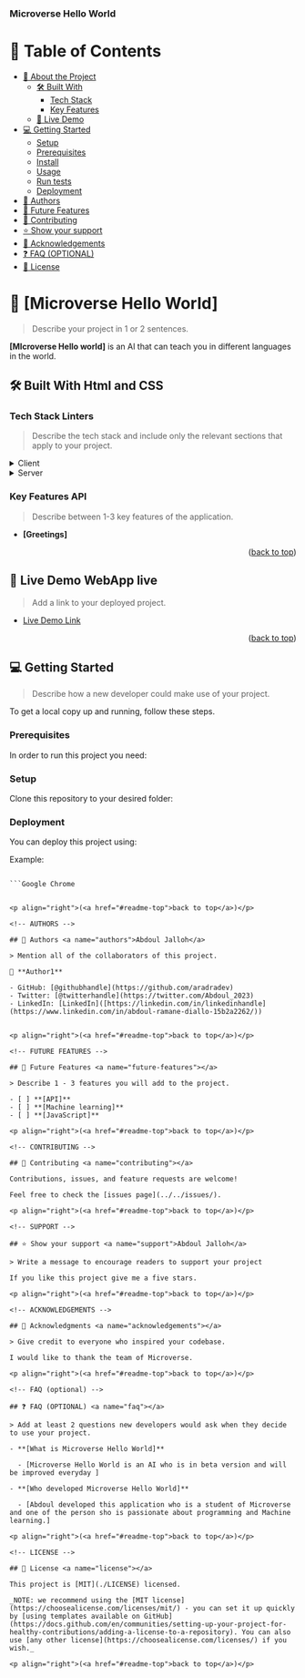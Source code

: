 <a name="readme-top"></a>

<!--


REQUIRED SECTIONS:
- Table of Contents
- About the Project
  - Built With
  - Live Demo
- Getting Started
- Authors
- Future Features
- Contributing
- Show your support
- Acknowledgements
- License

OPTIONAL SECTIONS:
- FAQ

-->



  <h3><b>Microverse Hello World</b></h3>

</div>

<!-- TABLE OF CONTENTS -->

# 📗 Table of Contents

- [📖 About the Project](#about-project)
  - [🛠 Built With](#built-with)
    - [Tech Stack](#tech-stack)
    - [Key Features](#key-features)
  - [🚀 Live Demo](#live-demo)
- [💻 Getting Started](#getting-started)
  - [Setup](#setup)
  - [Prerequisites](#prerequisites)
  - [Install](#install)
  - [Usage](#usage)
  - [Run tests](#run-tests)
  - [Deployment](#deployment)
- [👥 Authors](#authors)
- [🔭 Future Features](#future-features)
- [🤝 Contributing](#contributing)
- [⭐️ Show your support](#support)
- [🙏 Acknowledgements](#acknowledgements)
- [❓ FAQ (OPTIONAL)](#faq)
- [📝 License](#license)

<!-- PROJECT DESCRIPTION -->

# 📖 [Microverse Hello World] <a name="about-project"></a>

> Describe your project in 1 or 2 sentences.

**[MIcroverse Hello world]** is an AI that can teach you in different languages in the world.
## 🛠 Built With <a name="HTML and CSS">Html and CSS</a>

### Tech Stack <a name="tech-stack">Linters</a>

> Describe the tech stack and include only the relevant sections that apply to your project.

<details>
  <summary>Client</summary>
  <ul>
    <li><a href="[https://reactjs.org/](https://developer.mozilla.org/en-US/docs/Web/HTML)">HTML and CSS</a></li>
  </ul>
</details>

<details>
  <summary>Server</summary>
  <ul>
    <li><a href=["https://expressjs.com/](https://github.com/microverseinc/linters-config/tree/master/html-css)">Linters</a></li>
  </ul>
</details>



<!-- Features -->

### Key Features <a name="key-features">API</a>

> Describe between 1-3 key features of the application.

- **[Greetings]**


<p align="right">(<a href="#readme-top">back to top</a>)</p>

<!-- LIVE DEMO -->

## 🚀 Live Demo <a name="live-demo">WebApp live</a>

> Add a link to your deployed project.

- [Live Demo Link]([https://google.com](https://aradradev.github.io/Hello-microverse/))

<p align="right">(<a href="#readme-top">back to top</a>)</p>

<!-- GETTING STARTED -->

## 💻 Getting Started <a name="getting-started"></a>

> Describe how a new developer could make use of your project.

To get a local copy up and running, follow these steps.

### Prerequisites

In order to run this project you need:



### Setup

Clone this repository to your desired folder:

<!--
Example commands:

```sh
  cd my-folder
  git clone git@github.com:myaccount/my-project.git
```
--->







### Deployment

You can deploy this project using:


Example:

```Mozilla

```Google Chrome
 

<p align="right">(<a href="#readme-top">back to top</a>)</p>

<!-- AUTHORS -->

## 👥 Authors <a name="authors">Abdoul Jalloh</a>

> Mention all of the collaborators of this project.

👤 **Author1**

- GitHub: [@githubhandle](https://github.com/aradradev)
- Twitter: [@twitterhandle](https://twitter.com/Abdoul_2023)
- LinkedIn: [LinkedIn]([https://linkedin.com/in/linkedinhandle](https://www.linkedin.com/in/abdoul-ramane-diallo-15b2a2262/))


<p align="right">(<a href="#readme-top">back to top</a>)</p>

<!-- FUTURE FEATURES -->

## 🔭 Future Features <a name="future-features"></a>

> Describe 1 - 3 features you will add to the project.

- [ ] **[API]**
- [ ] **[Machine learning]**
- [ ] **[JavaScript]**

<p align="right">(<a href="#readme-top">back to top</a>)</p>

<!-- CONTRIBUTING -->

## 🤝 Contributing <a name="contributing"></a>

Contributions, issues, and feature requests are welcome!

Feel free to check the [issues page](../../issues/).

<p align="right">(<a href="#readme-top">back to top</a>)</p>

<!-- SUPPORT -->

## ⭐️ Show your support <a name="support">Abdoul Jalloh</a>

> Write a message to encourage readers to support your project

If you like this project give me a five stars.

<p align="right">(<a href="#readme-top">back to top</a>)</p>

<!-- ACKNOWLEDGEMENTS -->

## 🙏 Acknowledgments <a name="acknowledgements"></a>

> Give credit to everyone who inspired your codebase.

I would like to thank the team of Microverse.

<p align="right">(<a href="#readme-top">back to top</a>)</p>

<!-- FAQ (optional) -->

## ❓ FAQ (OPTIONAL) <a name="faq"></a>

> Add at least 2 questions new developers would ask when they decide to use your project.

- **[What is Microverse Hello World]**

  - [Microverse Hello World is an AI who is in beta version and will be improved everyday ]

- **[Who developed Microverse Hello World]**

  - [Abdoul developed this application who is a student of Microverse and one of the person sho is passionate about programming and Machine learning.]

<p align="right">(<a href="#readme-top">back to top</a>)</p>

<!-- LICENSE -->

## 📝 License <a name="license"></a>

This project is [MIT](./LICENSE) licensed.

_NOTE: we recommend using the [MIT license](https://choosealicense.com/licenses/mit/) - you can set it up quickly by [using templates available on GitHub](https://docs.github.com/en/communities/setting-up-your-project-for-healthy-contributions/adding-a-license-to-a-repository). You can also use [any other license](https://choosealicense.com/licenses/) if you wish._

<p align="right">(<a href="#readme-top">back to top</a>)</p>
